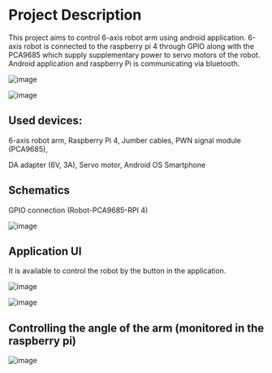 # Project Description
This project aims to control 6-axis robot arm using android application.
6-axis robot is connected to the raspberry pi 4 through GPIO along with the PCA9685 which supply supplementary power to servo motors of the robot.
Android application and raspberry Pi is communicating via bluetooth. 


![image](https://user-images.githubusercontent.com/127823391/224923704-57f8bd8d-eaaf-40db-9d08-42856c9bc548.png)

![image](https://user-images.githubusercontent.com/127823391/224923833-628b0c6c-4bf9-4593-8d1a-8c963a69b2ce.png)


## Used devices:
6-axis robot arm, Raspberry Pi 4, Jumber cables, PWN signal module (PCA9685), 

DA adapter (6V, 3A), Servo motor, Android OS Smartphone


## Schematics
GPIO connection (Robot-PCA9685-RPI 4)


![image](https://user-images.githubusercontent.com/127823391/224924351-44653cbc-4f55-423b-bdde-f08c203bfec8.png)


## Application UI

It is available to control the robot by the button in the application. 

![image](https://user-images.githubusercontent.com/127823391/224924870-4b0a5d29-8eee-4ac0-949a-a14f33a734ae.png)

![image](https://user-images.githubusercontent.com/127823391/224924309-657f0b86-d314-4d00-a362-347ae4093b37.png)

## Controlling the angle of the arm (monitored in the raspberry pi)
![image](https://user-images.githubusercontent.com/127823391/224925372-53803691-a02f-4bc4-bc43-930bf3be324b.png)
